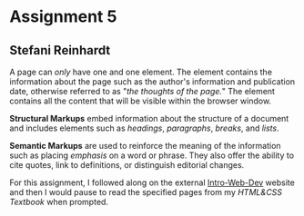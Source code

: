 # Assignment 5
## Stefani Reinhardt

A page can _only_ have one <head> and one <body> element.  The <head> element contains the information about the page such as the author's information and publication date, otherwise referred to as "_the thoughts of the page._" The <body> element contains all the content that will be visible within the browser window.

**Structural Markups** embed information about the structure of a document and includes elements such as _headings_, _paragraphs_, _breaks_, and _lists_.

**Semantic Markups** are used to reinforce the meaning of the information such as placing _emphasis_ on a word or phrase.  They also offer the ability to cite quotes, link to definitions, or distinguish editorial changes.

For this assignment, I followed along on the external [Intro-Web-Dev](https://intro-web-dev.media-ed-online.com/) website and then I would pause to read the specified pages from my _HTML&CSS Textbook_ when prompted.
